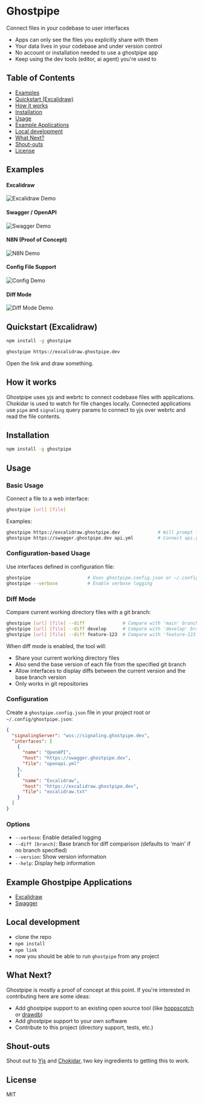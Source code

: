 # Ghostpipe

Connect files in your codebase to user interfaces

- Apps can only see the files you explicitly share with them
- Your data lives in your codebase and under version control
- No account or installation needed to use a ghostpipe app
- Keep using the dev tools (editor, ai agent) you're used to

## Table of Contents

- [Examples](#examples)
- [Quickstart (Excalidraw)](#quickstart-excalidraw)
- [How it works](#how-it-works)
- [Installation](#installation)
- [Usage](#usage)
- [Example Applications](#example-ghostpipe-applications)
- [Local development](#local-development)
- [What Next?](#what-next)
- [Shout-outs](#shout-outs)
- [License](#license)

## Examples

#### Excalidraw

![Excalidraw Demo](https://raw.githubusercontent.com/inputlogic/ghostpipe/main/demo/excalidraw.gif)

#### Swagger / OpenAPI

![Swagger Demo](https://raw.githubusercontent.com/inputlogic/ghostpipe/main/demo/swagger.gif)

#### N8N (Proof of Concept)

![N8N Demo](https://raw.githubusercontent.com/inputlogic/ghostpipe/main/demo/n8n.gif)

#### Config File Support

![Config Demo](https://raw.githubusercontent.com/inputlogic/ghostpipe/main/demo/config.gif)

#### Diff Mode

![Diff Mode Demo](https://raw.githubusercontent.com/inputlogic/ghostpipe/main/demo/diff.gif)

## Quickstart (Excalidraw)

```bash
npm install -g ghostpipe
```

```bash
ghostpipe https://excalidraw.ghostpipe.dev
```

Open the link and draw something.

## How it works

Ghostpipe uses yjs and webrtc to connect codebase files with applications. Chokidar is used to watch for file changes locally. Connected applications use `pipe` and `signaling` query params to connect to yjs over webrtc and read the file contents.

## Installation

```bash
npm install -g ghostpipe
```

## Usage

### Basic Usage

Connect a file to a web interface:

```bash
ghostpipe [url] [file]
```

Examples:

```bash
ghostpipe https://excalidraw.ghostpipe.dev              # Will prompt for file or create one
ghostpipe https://swagger.ghostpipe.dev api.yml         # Connect api.yml to Swagger interface
```

### Configuration-based Usage

Use interfaces defined in configuration file:

```bash
ghostpipe                     # Uses ghostpipe.config.json or ~/.config/ghostpipe/config.json
ghostpipe --verbose           # Enable verbose logging
```

### Diff Mode

Compare current working directory files with a git branch:

```bash
ghostpipe [url] [file] --diff              # Compare with 'main' branch (default)
ghostpipe [url] [file] --diff develop      # Compare with 'develop' branch
ghostpipe [url] [file] --diff feature-123  # Compare with 'feature-123' branch
```

When diff mode is enabled, the tool will:

- Share your current working directory files
- Also send the base version of each file from the specified git branch
- Allow interfaces to display diffs between the current version and the base branch version
- Only works in git repositories

### Configuration

Create a `ghostpipe.config.json` file in your project root or `~/.config/ghostpipe.json`:

```json
{
  "signalingServer": "wss://signaling.ghostpipe.dev",
  "interfaces": [
    {
      "name": "OpenAPI",
      "host": "https://swagger.ghostpipe.dev",
      "file": "openapi.yml"
    },
    {
      "name": "Excalidraw",
      "host": "https://excalidraw.ghostpipe.dev",
      "file": "excalidraw.txt"
    }
  ]
}
```

### Options

- `--verbose`: Enable detailed logging
- `--diff [branch]`: Base branch for diff comparison (defaults to 'main' if no branch specified)
- `--version`: Show version information
- `--help`: Display help information

## Example Ghostpipe Applications

- [Excalidraw](https://github.com/inputlogic/ghostpipe-excalidraw)
- [Swagger](https://github.com/inputlogic/ghostpipe-swagger)

## Local development

- clone the repo
- `npm install`
- `npm link`
- now you should be able to run `ghostpipe` from any project

## What Next?

Ghostpipe is mostly a proof of concept at this point.
If you're interested in contributing here are some ideas:

- Add ghostpipe support to an existing open source tool (like [hoppscotch](https://github.com/hoppscotch/hoppscotch) or [drawdb](https://github.com/drawdb-io/drawdb))
- Add ghostpipe support to your own software
- Contribute to this project (directory support, tests, etc.)

## Shout-outs

Shout out to [Yjs](https://github.com/yjs/yjs) and [Chokidar](https://github.com/paulmillr/chokidar), two key ingredients to getting this to work.

## License

MIT
